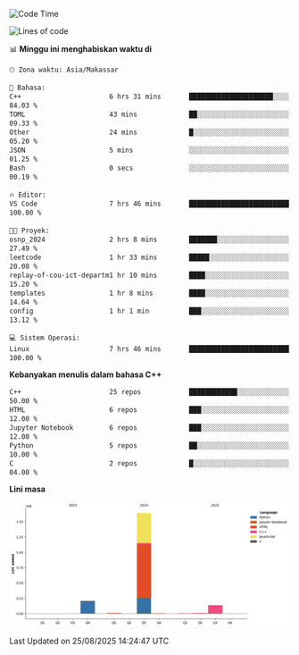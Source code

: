 <!--START_SECTION:waka-->
![Code Time](http://img.shields.io/badge/Code%20Time-415%20hrs%209%20mins-blue)

![Lines of code](https://img.shields.io/badge/Sejak%20Hello%20World%20aku%20telah%20menulis-2.0%20million%20baris%20kode-blue)

📊 **Minggu ini menghabiskan waktu di** 

```text
🕑︎ Zona waktu: Asia/Makassar

💬 Bahasa: 
C++                      6 hrs 31 mins       █████████████████████░░░░   84.03 % 
TOML                     43 mins             ██░░░░░░░░░░░░░░░░░░░░░░░   09.33 % 
Other                    24 mins             █░░░░░░░░░░░░░░░░░░░░░░░░   05.20 % 
JSON                     5 mins              ░░░░░░░░░░░░░░░░░░░░░░░░░   01.25 % 
Bash                     0 secs              ░░░░░░░░░░░░░░░░░░░░░░░░░   00.19 % 

🔥 Editor: 
VS Code                  7 hrs 46 mins       █████████████████████████   100.00 % 

🐱‍💻 Proyek: 
osnp_2024                2 hrs 8 mins        ███████░░░░░░░░░░░░░░░░░░   27.49 % 
leetcode                 1 hr 33 mins        █████░░░░░░░░░░░░░░░░░░░░   20.08 % 
replay-of-cou-ict-departm1 hr 10 mins        ████░░░░░░░░░░░░░░░░░░░░░   15.20 % 
templates                1 hr 8 mins         ████░░░░░░░░░░░░░░░░░░░░░   14.64 % 
config                   1 hr 1 min          ███░░░░░░░░░░░░░░░░░░░░░░   13.12 % 

💻 Sistem Operasi: 
Linux                    7 hrs 46 mins       █████████████████████████   100.00 % 
```

**Kebanyakan menulis dalam bahasa C++** 

```text
C++                      25 repos            ████████████░░░░░░░░░░░░░   50.00 % 
HTML                     6 repos             ███░░░░░░░░░░░░░░░░░░░░░░   12.00 % 
Jupyter Notebook         6 repos             ███░░░░░░░░░░░░░░░░░░░░░░   12.00 % 
Python                   5 repos             ██░░░░░░░░░░░░░░░░░░░░░░░   10.00 % 
C                        2 repos             █░░░░░░░░░░░░░░░░░░░░░░░░   04.00 % 
```



**Lini masa**

![Lines of Code chart](https://raw.githubusercontent.com/yusuf601/yusuf601/main/assets/bar_graph.png)


 Last Updated on 25/08/2025 14:24:47 UTC
<!--END_SECTION:waka-->


